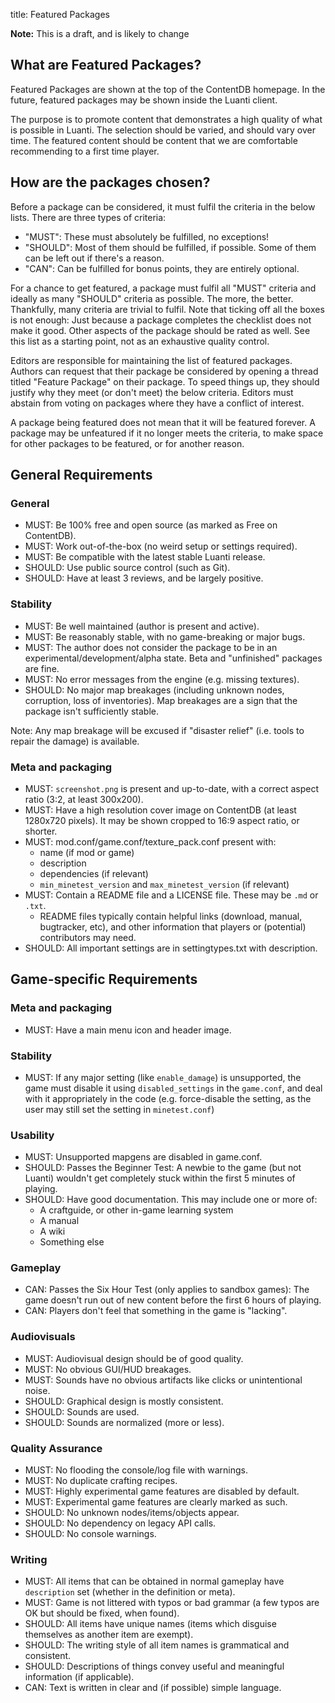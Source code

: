 title: Featured Packages

<p class="alert alert-warning">
	<b>Note:</b> This is a draft, and is likely to change
</p>

## What are Featured Packages?

Featured Packages are shown at the top of the ContentDB homepage. In the future,
featured packages may be shown inside the Luanti client.

The purpose is to promote content that demonstrates a high quality of what is
possible in Luanti. The selection should be varied, and should vary over time.
The featured content should be content that we are comfortable recommending to
a first time player.

## How are the packages chosen?

Before a package can be considered, it must fulfil the criteria in the below lists.
There are three types of criteria:

* "MUST": These must absolutely be fulfilled, no exceptions!
* "SHOULD": Most of them should be fulfilled, if possible. Some of them can be
  left out if there's a reason.
* "CAN": Can be fulfilled for bonus points, they are entirely optional.

For a chance to get featured, a package must fulfil all "MUST" criteria and
ideally as many "SHOULD" criteria as possible. The more, the better. Thankfully,
many criteria are trivial to fulfil. Note that ticking off all the boxes is not
enough: Just because a package completes the checklist does not make it good.
Other aspects of the package should be rated as well. See this list as a
starting point, not as an exhaustive quality control.

Editors are responsible for maintaining the list of featured packages. Authors
can request that their package be considered by opening a thread titled
"Feature Package" on their package. To speed things up, they should justify
why they meet (or don't meet) the below criteria. Editors must abstain from
voting on packages where they have a conflict of interest.

A package being featured does not mean that it will be featured forever. A
package may be unfeatured if it no longer meets the criteria, to make space for
other packages to be featured, or for another reason.

## General Requirements

### General

* MUST: Be 100% free and open source (as marked as Free on ContentDB).
* MUST: Work out-of-the-box (no weird setup or settings required).
* MUST: Be compatible with the latest stable Luanti release.
* SHOULD: Use public source control (such as Git).
* SHOULD: Have at least 3 reviews, and be largely positive.

### Stability

* MUST: Be well maintained (author is present and active).
* MUST: Be reasonably stable, with no game-breaking or major bugs.
* MUST: The author does not consider the package to be in an
  experimental/development/alpha state. Beta and "unfinished" packages are fine.
* MUST: No error messages from the engine (e.g. missing textures).
* SHOULD: No major map breakages (including unknown nodes, corruption, loss of inventories).
  Map breakages are a sign that the package isn't sufficiently stable.

Note: Any map breakage will be excused if "disaster relief" (i.e. tools to repair the damage)
is available.

### Meta and packaging

* MUST: `screenshot.png` is present and up-to-date, with a correct aspect ratio (3:2, at least 300x200).
* MUST: Have a high resolution cover image on ContentDB (at least 1280x720 pixels).
  It may be shown cropped to 16:9 aspect ratio, or shorter.
* MUST: mod.conf/game.conf/texture_pack.conf present with:
    * name (if mod or game)
    * description
    * dependencies (if relevant)
    * `min_minetest_version` and `max_minetest_version` (if relevant)
* MUST: Contain a README file and a LICENSE file. These may be `.md` or `.txt`.
    * README files typically contain helpful links (download, manual, bugtracker, etc), and other
      information that players or (potential) contributors may need.
* SHOULD: All important settings are in settingtypes.txt with description.

## Game-specific Requirements

### Meta and packaging

* MUST: Have a main menu icon and header image.

### Stability

* MUST: If any major setting (like `enable_damage`) is unsupported, the game must disable it
  using `disabled_settings` in the `game.conf`, and deal with it appropriately in the code
  (e.g. force-disable the setting, as the user may still set the setting in `minetest.conf`)

### Usability

* MUST: Unsupported mapgens are disabled in game.conf.
* SHOULD: Passes the Beginner Test: A newbie to the game (but not Luanti) wouldn't get completely
  stuck within the first 5 minutes of playing.
* SHOULD: Have good documentation. This may include one or more of:
    * A craftguide, or other in-game learning system
    * A manual
    * A wiki
    * Something else

### Gameplay

* CAN: Passes the Six Hour Test (only applies to sandbox games): The game doesn't run out of new
  content before the first 6 hours of playing.
* CAN: Players don't feel that something in the game is "lacking".

### Audiovisuals

* MUST: Audiovisual design should be of good quality.
* MUST: No obvious GUI/HUD breakages.
* MUST: Sounds have no obvious artifacts like clicks or unintentional noise.
* SHOULD: Graphical design is mostly consistent.
* SHOULD: Sounds are used.
* SHOULD: Sounds are normalized (more or less).

### Quality Assurance

* MUST: No flooding the console/log file with warnings.
* MUST: No duplicate crafting recipes.
* MUST: Highly experimental game features are disabled by default.
* MUST: Experimental game features are clearly marked as such.
* SHOULD: No unknown nodes/items/objects appear.
* SHOULD: No dependency on legacy API calls.
* SHOULD: No console warnings.

### Writing

* MUST: All items that can be obtained in normal gameplay have `description` set (whether in the definition or meta).
* MUST: Game is not littered with typos or bad grammar (a few typos are OK but should be fixed, when found).
* SHOULD: All items have unique names (items which disguise themselves as another item are exempt).
* SHOULD: The writing style of all item names is grammatical and consistent.
* SHOULD: Descriptions of things convey useful and meaningful information (if applicable).
* CAN: Text is written in clear and (if possible) simple language.
